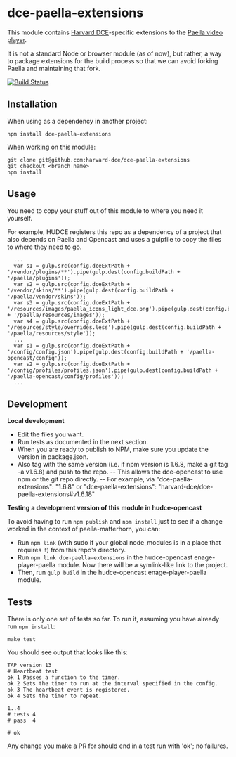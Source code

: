 dce-paella-extensions
=====================

This module contains [Harvard DCE](http://www.dce.harvard.edu/)-specific extensions to the [Paella video player](https://github.com/polimediaupv/paella).

It is not a standard Node or browser module (as of now), but rather, a way to package extensions for the build process so that we can avoid forking Paella and maintaining that fork.

[![Build Status](https://travis-ci.org/harvard-dce/dce-paella-extensions.svg)](https://travis-ci.org/harvard-dce/dce-paella-extensions)

Installation
------------

When using as a dependency in another project:

    npm install dce-paella-extensions

When working on this module:

    git clone git@github.com:harvard-dce/dce-paella-extensions
    git checkout <branch name>
    npm install

Usage
-----

You need to copy your stuff out of this module to where you need it yourself.

For example, HUDCE registers this repo as a dependency of a project that also depends on Paella and Opencast and uses a gulpfile to copy the files to where they need to go.

```
  ...
  var s1 = gulp.src(config.dceExtPath + '/vendor/plugins/**').pipe(gulp.dest(config.buildPath + '/paella/plugins'));
  var s2 = gulp.src(config.dceExtPath + '/vendor/skins/**').pipe(gulp.dest(config.buildPath + '/paella/vendor/skins'));
  var s3 = gulp.src(config.dceExtPath + '/resources/images/paella_icons_light_dce.png').pipe(gulp.dest(config.buildPath + '/paella/resources/images'));
  var s4 = gulp.src(config.dceExtPath + '/resources/style/overrides.less').pipe(gulp.dest(config.buildPath + '/paella/resources/style'));
  ...
  var s1 = gulp.src(config.dceExtPath + '/config/config.json').pipe(gulp.dest(config.buildPath + '/paella-opencast/config'));
  var s2 = gulp.src(config.dceExtPath + '/config/profiles/profiles.json').pipe(gulp.dest(config.buildPath + '/paella-opencast/config/profiles'));
  ...
```
Development
-----------

**Local development**

- Edit the files you want.
- Run tests as documented in the next section.
- When you are ready to publish to NPM, make sure you update the version in package.json.
- Also tag with the same version (i.e. if npm version is 1.6.8, make a git tag -a v1.6.8) and push to the repo.
-- This allows the dce-opencast to use npm or the git repo directly.
-- For example, via "dce-paella-extensions": "1.6.8" or "dce-paella-extensions": "harvard-dce/dce-paella-extensions#v1.6.18"

**Testing a development version of this module in hudce-opencast**

To avoid having to run `npm publish` and `npm install` just to see if a change worked in the context of paella-matterhorn, you can:

- Run `npm link` (with sudo if your global node_modules is in a place that requires it) from this repo's directory.
- Run `npm link dce-paella-extensions` in the hudce-opencast enage-player-paella module. Now there will be a symlink-like link to the project.
- Then, run `gulp build` in the hudce-opencast enage-player-paella module.

Tests
-----

There is only one set of tests so far. To run it, assuming you have already run `npm install`:

    make test

You should see output that looks like this:

    TAP version 13
    # Heartbeat test
    ok 1 Passes a function to the timer.
    ok 2 Sets the timer to run at the interval specified in the config.
    ok 3 The heartbeat event is registered.
    ok 4 Sets the timer to repeat.

    1..4
    # tests 4
    # pass  4

    # ok

Any change you make a PR for should end in a test run with 'ok'; no failures.

